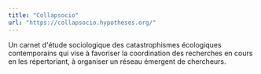 ```yaml
---
title: "Collapsocio"
url: "https://collapsocio.hypotheses.org/"
---
```


Un carnet d'étude sociologique des catastrophismes écologiques contemporains qui vise à favoriser la coordination des recherches en cours en les répertoriant, à organiser un réseau émergent de chercheurs.
